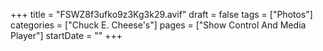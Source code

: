 +++
title = "FSWZ8f3ufko9z3Kg3k29.avif"
draft = false
tags = ["Photos"]
categories = ["Chuck E. Cheese's"]
pages = ["Show Control And Media Player"]
startDate = ""
+++
